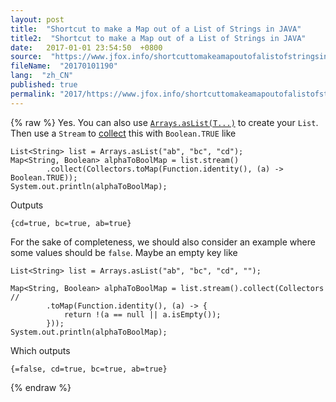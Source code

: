 ```yaml
---
layout: post
title:  "Shortcut to make a Map out of a List of Strings in JAVA"
title2:  "Shortcut to make a Map out of a List of Strings in JAVA"
date:   2017-01-01 23:54:50  +0800
source:  "https://www.jfox.info/shortcuttomakeamapoutofalistofstringsinjava.html"
fileName:  "20170101190"
lang:  "zh_CN"
published: true
permalink: "2017/https://www.jfox.info/shortcuttomakeamapoutofalistofstringsinjava.html"
---
```

{% raw %}
Yes. You can also use [`Arrays.asList(T...)`](https://www.jfox.info/go.php?url=https://docs.oracle.com/javase/8/docs/api/java/util/Arrays.html#asList-T...-) to create your `List`. Then use a `Stream` to [collect](https://www.jfox.info/go.php?url=https://docs.oracle.com/javase/8/docs/api/java/util/stream/Collectors.html) this with `Boolean.TRUE` like

    List<String> list = Arrays.asList("ab", "bc", "cd");
    Map<String, Boolean> alphaToBoolMap = list.stream()
            .collect(Collectors.toMap(Function.identity(), (a) -> Boolean.TRUE));
    System.out.println(alphaToBoolMap);
    

Outputs

    {cd=true, bc=true, ab=true}
    

For the sake of completeness, we should also consider an example where some values should be `false`. Maybe an empty key like

    List<String> list = Arrays.asList("ab", "bc", "cd", "");
    
    Map<String, Boolean> alphaToBoolMap = list.stream().collect(Collectors //
            .toMap(Function.identity(), (a) -> {
                return !(a == null || a.isEmpty());
            }));
    System.out.println(alphaToBoolMap);
    

Which outputs

    {=false, cd=true, bc=true, ab=true}
{% endraw %}